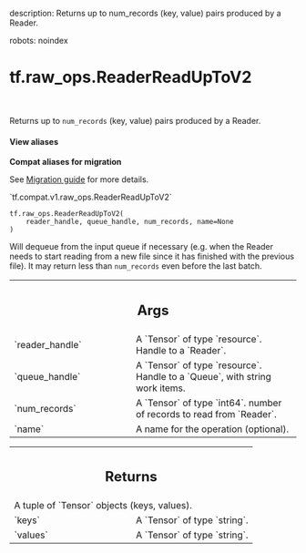 description: Returns up to num_records (key, value) pairs produced by a Reader.

robots: noindex

# tf.raw_ops.ReaderReadUpToV2

<!-- Insert buttons and diff -->

<table class="tfo-notebook-buttons tfo-api nocontent" align="left">

</table>



Returns up to `num_records` (key, value) pairs produced by a Reader.

<section class="expandable">
  <h4 class="showalways">View aliases</h4>
  <p>
<b>Compat aliases for migration</b>
<p>See
<a href="https://www.tensorflow.org/guide/migrate">Migration guide</a> for
more details.</p>
<p>`tf.compat.v1.raw_ops.ReaderReadUpToV2`</p>
</p>
</section>

<pre class="devsite-click-to-copy prettyprint lang-py tfo-signature-link">
<code>tf.raw_ops.ReaderReadUpToV2(
    reader_handle, queue_handle, num_records, name=None
)
</code></pre>



<!-- Placeholder for "Used in" -->

Will dequeue from the input queue if necessary (e.g. when the
Reader needs to start reading from a new file since it has finished
with the previous file).
It may return less than `num_records` even before the last batch.

<!-- Tabular view -->
 <table class="responsive fixed orange">
<colgroup><col width="214px"><col></colgroup>
<tr><th colspan="2"><h2 class="add-link">Args</h2></th></tr>

<tr>
<td>
`reader_handle`
</td>
<td>
A `Tensor` of type `resource`. Handle to a `Reader`.
</td>
</tr><tr>
<td>
`queue_handle`
</td>
<td>
A `Tensor` of type `resource`.
Handle to a `Queue`, with string work items.
</td>
</tr><tr>
<td>
`num_records`
</td>
<td>
A `Tensor` of type `int64`.
number of records to read from `Reader`.
</td>
</tr><tr>
<td>
`name`
</td>
<td>
A name for the operation (optional).
</td>
</tr>
</table>



<!-- Tabular view -->
 <table class="responsive fixed orange">
<colgroup><col width="214px"><col></colgroup>
<tr><th colspan="2"><h2 class="add-link">Returns</h2></th></tr>
<tr class="alt">
<td colspan="2">
A tuple of `Tensor` objects (keys, values).
</td>
</tr>
<tr>
<td>
`keys`
</td>
<td>
A `Tensor` of type `string`.
</td>
</tr><tr>
<td>
`values`
</td>
<td>
A `Tensor` of type `string`.
</td>
</tr>
</table>

